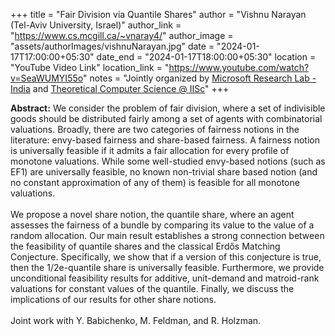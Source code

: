 +++
title = "Fair Division via Quantile Shares"
author = "Vishnu Narayan (Tel-Aviv University, Israel)"
author_link = "https://www.cs.mcgill.ca/~vnaray4/"
author_image = "assets/authorImages/vishnuNarayan.jpg"
date = "2024-01-17T17:00:00+05:30"
date_end = "2024-01-17T18:00:00+05:30"
location = "YouTube Video Link"
location_link = "https://www.youtube.com/watch?v=SeaWUMYI55o"
notes = "Jointly organized by <a href = "https://www.microsoft.com/en-us/research/lab/microsoft-research-india/" target= "_blank">Microsoft Research Lab - India</a> and <a href='https://www.csa.iisc.ac.in/theoretical-computer-science/' target= "_blank">Theoretical Computer Science @ IISc</a>"
+++

<b>Abstract:</b>
We consider the problem of fair division, where a set of indivisible goods should be distributed fairly among a set of agents with combinatorial valuations. Broadly, there are two categories of fairness notions in the literature: envy-based fairness and share-based fairness. A fairness notion is universally feasible if it admits a fair allocation for every profile of monotone valuations. While some well-studied envy-based notions (such as EF1) are universally feasible, no known non-trivial share based notion (and no constant approximation of any of them) is feasible for all monotone valuations.
<br><br>
We propose a novel share notion, the quantile share, where an agent assesses the fairness of a bundle by comparing its value to the value of a random allocation. Our main result establishes a strong connection between the feasibility of quantile shares and the classical Erdős Matching Conjecture. Specifically, we show that if a version of this conjecture is true, then the 1/2e-quantile share is universally feasible. Furthermore, we provide unconditional feasibility results for additive, unit-demand and matroid-rank valuations for constant values of the quantile. Finally, we discuss the implications of our results for other share notions.
<br><br>
Joint work with Y. Babichenko, M. Feldman, and R. Holzman.
